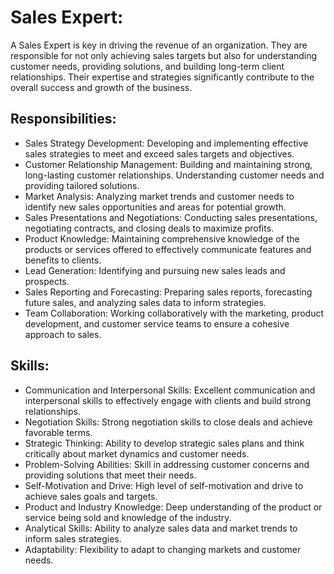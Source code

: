 # Sales Expert:
A Sales Expert is key in driving the revenue of an organization. They are responsible for not only achieving sales targets but also for understanding customer needs, providing solutions, and building long-term client relationships. Their expertise and strategies significantly contribute to the overall success and growth of the business.

## Responsibilities:
- Sales Strategy Development: Developing and implementing effective sales strategies to meet and exceed sales targets and objectives.
- Customer Relationship Management: Building and maintaining strong, long-lasting customer relationships. Understanding customer needs and providing tailored solutions.
- Market Analysis: Analyzing market trends and customer needs to identify new sales opportunities and areas for potential growth.
- Sales Presentations and Negotiations: Conducting sales presentations, negotiating contracts, and closing deals to maximize profits.
- Product Knowledge: Maintaining comprehensive knowledge of the products or services offered to effectively communicate features and benefits to clients.
- Lead Generation: Identifying and pursuing new sales leads and prospects.
- Sales Reporting and Forecasting: Preparing sales reports, forecasting future sales, and analyzing sales data to inform strategies.
- Team Collaboration: Working collaboratively with the marketing, product development, and customer service teams to ensure a cohesive approach to sales.

## Skills:
- Communication and Interpersonal Skills: Excellent communication and interpersonal skills to effectively engage with clients and build strong relationships.
- Negotiation Skills: Strong negotiation skills to close deals and achieve favorable terms.
- Strategic Thinking: Ability to develop strategic sales plans and think critically about market dynamics and customer needs.
- Problem-Solving Abilities: Skill in addressing customer concerns and providing solutions that meet their needs.
- Self-Motivation and Drive: High level of self-motivation and drive to achieve sales goals and targets.
- Product and Industry Knowledge: Deep understanding of the product or service being sold and knowledge of the industry.
- Analytical Skills: Ability to analyze sales data and market trends to inform sales strategies.
- Adaptability: Flexibility to adapt to changing markets and customer needs.
